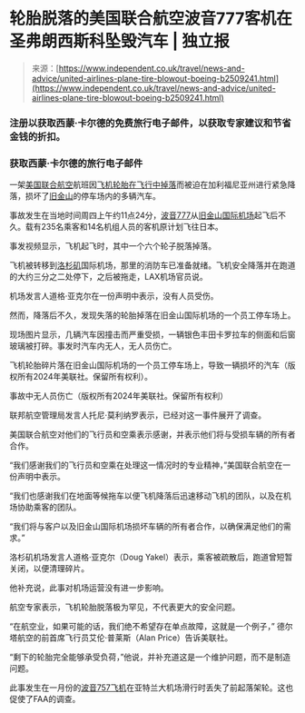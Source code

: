 <!--yml

分类：未分类

日期：2024-05-27 14:54:33

-->

# 轮胎脱落的美国联合航空波音777客机在圣弗朗西斯科坠毁汽车 | 独立报

> 来源：[https://www.independent.co.uk/travel/news-and-advice/united-airlines-plane-tire-blowout-boeing-b2509241.html](https://www.independent.co.uk/travel/news-and-advice/united-airlines-plane-tire-blowout-boeing-b2509241.html)

### 注册以获取西蒙·卡尔德的免费旅行电子邮件，以获取专家建议和节省金钱的折扣。

### 获取西蒙·卡尔德的旅行电子邮件

一架[美国联合航空](/topic/united-airlines)航班因[飞机轮胎在飞行中掉落](/news/united-airlines-ap-japan-san-francisco-los-angeles-international-airport-b2509063.html "美国联合航空飞机在起飞时失去轮胎后，在洛杉矶进行安全紧急降落")而被迫在加利福尼亚州进行紧急降落，损坏了[旧金山](/topic/san-francisco)的停车场内的多辆汽车。

事故发生在当地时间周四上午约11点24分，[波音777](/topic/boeing-777)从[旧金山国际机场](/news/united-airlines-ap-japan-san-francisco-los-angeles-international-airport-b2509063.html "美国联合航空飞机在起飞时失去轮胎后，在洛杉矶进行安全紧急降落")起飞后不久。载有235名乘客和14名机组人员的客机原计划飞往日本。

事发视频显示，飞机起飞时，其中一个六个轮子脱落掉落。

飞机被转移到[洛杉矶](/topic/los-angeles)国际机场，那里的消防车已准备就绪。飞机安全降落并在跑道的大约三分之二处停下，之后被拖走，LAX机场官员说。

机场发言人道格·亚克尔在一份声明中表示，没有人员受伤。

然而，降落后不久，发现失落的轮胎掉落在旧金山国际机场的一个员工停车场上。

现场图片显示，几辆汽车因撞击而严重受损，一辆银色丰田卡罗拉车的侧面和后窗玻璃被打碎。事发时汽车内无人，无人员伤亡。

飞机轮胎碎片落在旧金山国际机场的一个员工停车场上，导致一辆损坏的汽车（版权所有2024年美联社。保留所有权利）。

事故中无人员伤亡（版权所有2024年美联社。保留所有权利）

联邦航空管理局发言人托尼·莫利纳罗表示，已经对这一事件展开了调查。

美国联合航空对他们的飞行员和空乘表示感谢，并表示他们将与受损车辆的所有者合作。

“我们感谢我们的飞行员和空乘在处理这一情况时的专业精神，”美国联合航空在一份声明中表示。

“我们也感谢我们在地面等候拖车以便飞机降落后迅速移动飞机的团队，以及在机场协助乘客的团队。

“我们将与客户以及旧金山国际机场损坏车辆的所有者合作，以确保满足他们的需求。”

洛杉矶机场发言人道格·亚克尔（Doug Yakel）表示，乘客被疏散后，跑道曾短暂关闭，以便清理碎片。

他补充说，此事对机场运营没有进一步影响。

航空专家表示，飞机轮胎脱落极为罕见，不代表更大的安全问题。

“在航空业，如果可能的话，我们绝不希望存在单点故障，这就是一个例子，” 德尔塔航空的前首席飞行员艾伦·普莱斯（Alan Price）告诉美联社。

“剩下的轮胎完全能够承受负荷，”他说，并补充道这是一个维护问题，而不是制造问题。

此事发生在一月份的[波音757飞机](/travel/news-and-advice/boeing-max-9-flights-faa-investigation-b2484689.html "波音737 Max 9飞机经检查后将被允许再次飞行")在亚特兰大机场滑行时丢失了前起落架轮。这也促使了FAA的调查。
